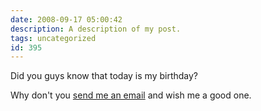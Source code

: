```yaml
---
date: 2008-09-17 05:00:42
description: A description of my post.
tags: uncategorized
id: 395
---
```

Did you guys know that today is my birthday?  

Why don't you <a href="mailto:bens@theskinnyonbenny.com">send me an email</a> and wish me a good one.